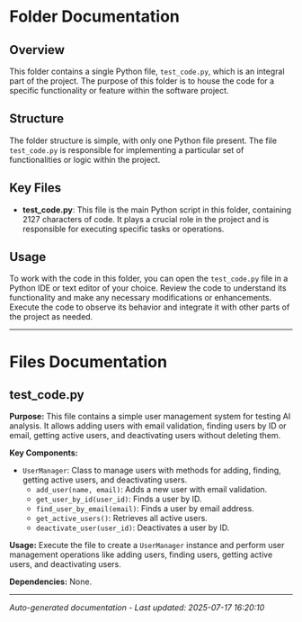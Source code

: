 # Folder Documentation

## Overview
This folder contains a single Python file, `test_code.py`, which is an integral part of the project. The purpose of this folder is to house the code for a specific functionality or feature within the software project.

## Structure
The folder structure is simple, with only one Python file present. The file `test_code.py` is responsible for implementing a particular set of functionalities or logic within the project.

## Key Files
- **test_code.py**: This file is the main Python script in this folder, containing 2127 characters of code. It plays a crucial role in the project and is responsible for executing specific tasks or operations.

## Usage
To work with the code in this folder, you can open the `test_code.py` file in a Python IDE or text editor of your choice. Review the code to understand its functionality and make any necessary modifications or enhancements. Execute the code to observe its behavior and integrate it with other parts of the project as needed.

---

# Files Documentation

## test_code.py

**Purpose:** This file contains a simple user management system for testing AI analysis. It allows adding users with email validation, finding users by ID or email, getting active users, and deactivating users without deleting them.

**Key Components:**
- `UserManager`: Class to manage users with methods for adding, finding, getting active users, and deactivating users.
  - `add_user(name, email)`: Adds a new user with email validation.
  - `get_user_by_id(user_id)`: Finds a user by ID.
  - `find_user_by_email(email)`: Finds a user by email address.
  - `get_active_users()`: Retrieves all active users.
  - `deactivate_user(user_id)`: Deactivates a user by ID.
  
**Usage:** Execute the file to create a `UserManager` instance and perform user management operations like adding users, finding users, getting active users, and deactivating users.

**Dependencies:** None.

---
*Auto-generated documentation - Last updated: 2025-07-17 16:20:10*
